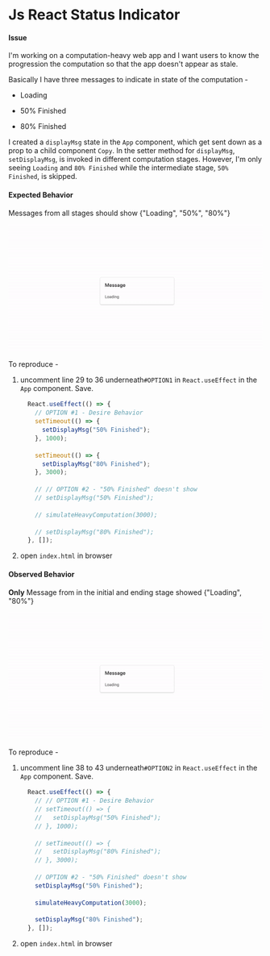 # Js React Status Indicator



#### Issue

I'm working on a computation-heavy web app and I want users to know the progression the computation so that the app doesn't appear as stale.

Basically I have three messages to indicate in state of the computation - 

* Loading

* 50% Finished

* 80% Finished

I created a `displayMsg` state in the `App` component, which get sent down as a prop to a child component `Copy`.  In the setter method for `displayMsg`, `setDisplayMsg`,  is invoked in different computation stages. However, I'm only seeing `Loading` and `80% Finished` while the intermediate stage, `50% Finished`, is skipped.



#### Expected Behavior 

Messages from all stages should show {"Loading", "50%", "80%"}

![expected_behavior](./asset/expected_behavior.gif)



To reproduce - 

1. uncomment line 29 to 36 underneath`#OPTION1` in `React.useEffect` in the `App` component. Save.

   ```javascript
     React.useEffect(() => {
       // OPTION #1 - Desire Behavior
       setTimeout(() => {
         setDisplayMsg("50% Finished");
       }, 1000);
   
       setTimeout(() => {
         setDisplayMsg("80% Finished");
       }, 3000);
   
       // // OPTION #2 - "50% Finished" doesn't show
       // setDisplayMsg("50% Finished");
   
       // simulateHeavyComputation(3000);
   
       // setDisplayMsg("80% Finished");
     }, []);
   ```

2. open `index.html` in browser



#### Observed Behavior

**Only** Message from in the initial and ending stage showed {"Loading", "80%"}

![actual_behavior](./asset/actual_behavior.gif)



To reproduce - 

1. uncomment line 38 to 43 underneath`#OPTION2` in  `React.useEffect` in the `App` component. Save.

   ```javascript
     React.useEffect(() => {
       // // OPTION #1 - Desire Behavior
       // setTimeout(() => {
       //   setDisplayMsg("50% Finished");
       // }, 1000);
   
       // setTimeout(() => {
       //   setDisplayMsg("80% Finished");
       // }, 3000);
   
       // OPTION #2 - "50% Finished" doesn't show
       setDisplayMsg("50% Finished");
   
       simulateHeavyComputation(3000);
   
       setDisplayMsg("80% Finished");
     }, []);
   ```

2. open `index.html` in browser 


